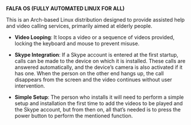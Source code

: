**FALFA OS (FULLY AUTOMATED LINUX FOR ALL)**

This is an Arch-based Linux distribution designed to provide assisted help and video calling services, primarily aimed at elderly people.

- **Video Looping**: It loops a video or a sequence of videos provided, locking the keyboard and mouse to prevent misuse.

- **Skype Integration**: If a Skype account is entered at the first startup, calls can be made to the device on which it is installed. These calls are answered automatically, and the device’s camera is also activated if it has one. When the person on the other end hangs up, the call disappears from the screen and the video continues without user intervention.

- **Simple Setup**: The person who installs it will need to perform a simple setup and installation the first time to add the videos to be played and the Skype account, but from then on, all that’s needed is to press the power button to perform the mentioned function.

